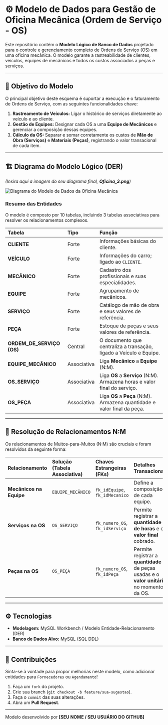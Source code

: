 # ⚙️ Modelo de Dados para Gestão de Oficina Mecânica (Ordem de Serviço - OS)

Este repositório contém o **Modelo Lógico de Banco de Dados** projetado para o controle e gerenciamento completo de Ordens de Serviço (OS) em uma oficina mecânica. O modelo garante a rastreabilidade de clientes, veículos, equipes de mecânicos e todos os custos associados a peças e serviços.

---

## 🎯 Objetivo do Modelo

O principal objetivo deste esquema é suportar a execução e o faturamento de Ordens de Serviço, com as seguintes funcionalidades chave:

1.  **Rastreamento de Veículos:** Ligar o histórico de serviços diretamente ao veículo e ao cliente.
2.  **Gestão de Equipes:** Designar cada OS a uma **Equipe de Mecânicos** e gerenciar a composição dessas equipes.
3.  **Cálculo da OS:** Separar e somar corretamente os custos de **Mão de Obra (Serviços)** e **Materiais (Peças)**, registrando o valor transacional de cada item.

---

## 🏗️ Diagrama do Modelo Lógico (DER)

*(Insira aqui a imagem do seu diagrama final, **Oficina_3.png**)*

![Diagrama do Modelo de Dados da Oficina Mecânica](Oficina_3.png)

### Resumo das Entidades

O modelo é composto por 10 tabelas, incluindo 3 tabelas associativas para resolver os relacionamentos complexos.

| Tabela | Tipo | Função |
| :--- | :--- | :--- |
| **CLIENTE** | Forte | Informações básicas do cliente. |
| **VEÍCULO** | Forte | Informações do carro; ligado ao `CLIENTE`. |
| **MECÂNICO** | Forte | Cadastro dos profissionais e suas especialidades. |
| **EQUIPE** | Forte | Agrupamento de mecânicos. |
| **SERVIÇO** | Forte | Catálogo de mão de obra e seus valores de referência. |
| **PEÇA** | Forte | Estoque de peças e seus valores de referência. |
| **ORDEM\_DE\_SERVIÇO (OS)** | Central | O documento que centraliza a transação, ligado a Veículo e Equipe. |
| **EQUIPE\_MECÂNICO** | Associativa | Liga **Mecânico** a **Equipe** (N:M). |
| **OS\_SERVIÇO** | Associativa | Liga **OS** a **Serviço** (N:M). Armazena horas e valor final do serviço. |
| **OS\_PEÇA** | Associativa | Liga **OS** a **Peça** (N:M). Armazena quantidade e valor final da peça. |

---

## 🔑 Resolução de Relacionamentos N:M

Os relacionamentos de Muitos-para-Muitos (N:M) são cruciais e foram resolvidos da seguinte forma:

| Relacionamento | Solução (Tabela Associativa) | Chaves Estrangeiras (FKs) | Detalhes Transacionais |
| :--- | :--- | :--- | :--- |
| **Mecânicos na Equipe** | `EQUIPE_MECÂNICO` | `fk_idEquipe`, `fk_idMecanico` | Define a composição de cada equipe. |
| **Serviços na OS** | `OS_SERVIÇO` | `fk_numero_OS`, `fk_idServiço` | Permite registrar a **quantidade de horas** e o **valor final** cobrado. |
| **Peças na OS** | `OS_PEÇA` | `fk_numero_OS`, `fk_idPeça` | Permite registrar a **quantidade** de peças usadas e o **valor unitário** no momento da OS. |

---

## ⚙️ Tecnologias

* **Modelagem:** MySQL Workbench / Modelo Entidade-Relacionamento (DER)
* **Banco de Dados Alvo:** MySQL (SQL DDL)

---

## 🤝 Contribuições

Sinta-se à vontade para propor melhorias neste modelo, como adicionar entidades para `Fornecedores` ou `Agendamento`!

1.  Faça um `fork` do projeto.
2.  Crie sua branch (`git checkout -b feature/sua-sugestao`).
3.  Faça o `commit` das suas alterações.
4.  Abra um **Pull Request**.

---
Modelo desenvolvido por **[SEU NOME / SEU USUÁRIO DO GITHUB]**
